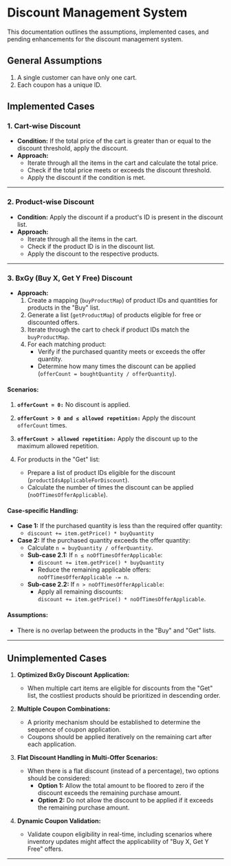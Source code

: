 # Discount Management System

This documentation outlines the assumptions, implemented cases, and pending enhancements for the discount management system.

## **General Assumptions**
1. A single customer can have only one cart.
2. Each coupon has a unique ID.

## **Implemented Cases**

### 1. Cart-wise Discount
- **Condition:** If the total price of the cart is greater than or equal to the discount threshold, apply the discount.
- **Approach:**
    - Iterate through all the items in the cart and calculate the total price.
    - Check if the total price meets or exceeds the discount threshold.
    - Apply the discount if the condition is met.

---

### 2. Product-wise Discount
- **Condition:** Apply the discount if a product's ID is present in the discount list.
- **Approach:**
    - Iterate through all the items in the cart.
    - Check if the product ID is in the discount list.
    - Apply the discount to the respective products.

---

### 3. BxGy (Buy X, Get Y Free) Discount
- **Approach:**
    1. Create a mapping (`buyProductMap`) of product IDs and quantities for products in the "Buy" list.
    2. Generate a list (`getProductMap`) of products eligible for free or discounted offers.
    3. Iterate through the cart to check if product IDs match the `buyProductMap`.
    4. For each matching product:
        - Verify if the purchased quantity meets or exceeds the offer quantity.
        - Determine how many times the discount can be applied (`offerCount = boughtQuantity / offerQuantity`).

#### **Scenarios:**
1. **`offerCount = 0:`** No discount is applied.
2. **`offerCount > 0 and ≤ allowed repetition:`** Apply the discount `offerCount` times.
3. **`offerCount > allowed repetition:`** Apply the discount up to the maximum allowed repetition.

5. For products in the "Get" list:
    - Prepare a list of product IDs eligible for the discount (`productIdsApplicableForDiscount`).
    - Calculate the number of times the discount can be applied (`noOfTimesOfferApplicable`).

#### **Case-specific Handling:**
- **Case 1:** If the purchased quantity is less than the required offer quantity:
    - `discount += item.getPrice() * buyQuantity`
- **Case 2:** If the purchased quantity exceeds the offer quantity:
    - Calculate `n = buyQuantity / offerQuantity`.
    - **Sub-case 2.1:** If `n ≤ noOfTimesOfferApplicable`:
        - `discount += item.getPrice() * buyQuantity`
        - Reduce the remaining applicable offers: `noOfTimesOfferApplicable -= n`.
    - **Sub-case 2.2:** If `n > noOfTimesOfferApplicable`:
        - Apply all remaining discounts:  
          `discount += item.getPrice() * noOfTimesOfferApplicable`.

#### **Assumptions:**
- There is no overlap between the products in the "Buy" and "Get" lists.

---

## **Unimplemented Cases**

1. **Optimized BxGy Discount Application:**
    - When multiple cart items are eligible for discounts from the "Get" list, the costliest products should be prioritized in descending order.

2. **Multiple Coupon Combinations:**
    - A priority mechanism should be established to determine the sequence of coupon application.
    - Coupons should be applied iteratively on the remaining cart after each application.
3. **Flat Discount Handling in Multi-Offer Scenarios:**
    - When there is a flat discount (instead of a percentage), two options should be considered:
        - **Option 1:** Allow the total amount to be floored to zero if the discount exceeds the remaining purchase amount.
        - **Option 2:** Do not allow the discount to be applied if it exceeds the remaining purchase amount.

4. **Dynamic Coupon Validation:**
    - Validate coupon eligibility in real-time, including scenarios where inventory updates might affect the applicability of "Buy X, Get Y Free" offers.
---  
